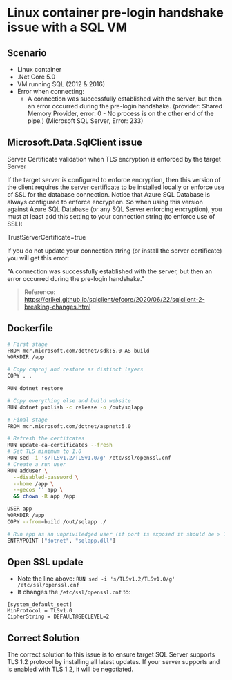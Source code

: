 # Linux container pre-login handshake issue with a SQL VM

## Scenario

- Linux container 
-   .Net Core 5.0 
-   VM running SQL (2012 & 2016)
- Error when connecting:
  - A connection was successfully established with the server, but then an error occurred during the pre-login handshake. (provider: Shared Memory Provider, error: 0 - No process is on the other end of the pipe.) (Microsoft SQL Server, Error: 233)

## Microsoft.Data.SqlClient issue

Server Certificate validation when TLS encryption is enforced by the target Server

If the target server is configured to enforce encryption, then this version of the client requires the server certificate to be installed locally or enforce use of SSL for the database connection. Notice that Azure SQL Database is always configured to enforce encryption. So when using this version against Azure SQL Database (or any SQL Server enforcing encryption), you must at least add this setting to your connection string (to enforce use of SSL):

TrustServerCertificate=true

If you do not update your connection string (or install the server certificate) you will get this error:

"A connection was successfully established with the server, but then an error occurred during the pre-login handshake."


> Reference: https://erikej.github.io/sqlclient/efcore/2020/06/22/sqlclient-2-breaking-changes.html

## Dockerfile

```bash
# First stage
FROM mcr.microsoft.com/dotnet/sdk:5.0 AS build
WORKDIR /app

# Copy csproj and restore as distinct layers
COPY . .

RUN dotnet restore

# Copy everything else and build website
RUN dotnet publish -c release -o /out/sqlapp

# Final stage
FROM mcr.microsoft.com/dotnet/aspnet:5.0

# Refresh the certifcates
RUN update-ca-certificates --fresh
# Set TLS minimum to 1.0
RUN sed -i 's/TLSv1.2/TLSv1.0/g' /etc/ssl/openssl.cnf
# Create a run user
RUN adduser \
  --disabled-password \
  --home /app \
  --gecos '' app \
  && chown -R app /app

USER app
WORKDIR /app
COPY --from=build /out/sqlapp ./

# Run app as an unpriviledged user (if port is exposed it should be > 1024)
ENTRYPOINT ["dotnet", "sqlapp.dll"]
```

## Open SSL update

- Note the line above:  ```RUN sed -i 's/TLSv1.2/TLSv1.0/g' /etc/ssl/openssl.cnf```
- It changes the ```/etc/ssl/openssl.cnf``` to:

```text
[system_default_sect]
MinProtocol = TLSv1.0
CipherString = DEFAULT@SECLEVEL=2
```

## Correct Solution

The correct solution to this issue is to ensure target SQL Server supports TLS 1.2 protocol by installing all latest updates. If your server supports and is enabled with TLS 1.2, it will be negotiated.
